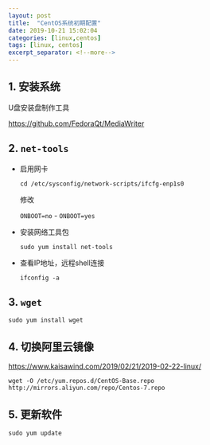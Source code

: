 ```yaml
---
layout: post
title:  "CentOS系统初期配置"
date: 2019-10-21 15:02:04
categories: [linux,centos]
tags: [linux, centos]
excerpt_separator: <!--more-->
---
```


## 1. 安装系统

U盘安装盘制作工具

https://github.com/FedoraQt/MediaWriter

## 2. `net-tools`

* 启用网卡

    ```shell
    cd /etc/sysconfig/network-scripts/ifcfg-enp1s0
    ```

    修改

    `ONBOOT=no` - `ONBOOT=yes`

* 安装网络工具包

    ```shell
    sudo yum install net-tools
    ```

* 查看IP地址，远程shell连接

    ```shell
    ifconfig -a
    ```

## 3. `wget`

```shell
sudo yum install wget
```

## 4. 切换阿里云镜像

https://www.kaisawind.com/2019/02/21/2019-02-22-linux/

```shell
wget -O /etc/yum.repos.d/CentOS-Base.repo http://mirrors.aliyun.com/repo/Centos-7.repo
```

## 5. 更新软件

```shell
sudo yum update
```
